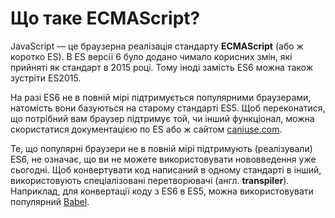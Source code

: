# Що таке ECMAScript?

JavaScript — це браузерна реалізація стандарту **ECMAScript** \(або ж коротко ES\). В ES версії 6 було додано чимало корисних змін, які прийняті як стандарт в 2015 році. Тому іноді замість ES6 можна також зустріти ES2015.

На разі ES6 не в повній мірі підтримується популярними браузерами, натомість вони базуються на старому стандарті ES5. Щоб переконатися, що потрібний вам браузер підтримує той, чи інший функціонал, можна скористатися документацією по ES або ж сайтом [caniuse.com](https://caniuse.com/ "caniuse.com").

Те, що популярні браузери не в повній мірі підтримують \(реалізували\) ES6, не означає, що ви не можете використовувати  нововведення уже сьогодні. Щоб конвертувати код написаний в одному стандарті в інший, використовують спеціалізовані перетворювачі \(англ. **transpiler**\). Наприклад, для конвертації коду з ES6 в ES5, можна використовувати популярний [Babel](https://babeljs.io/ "Babel").

